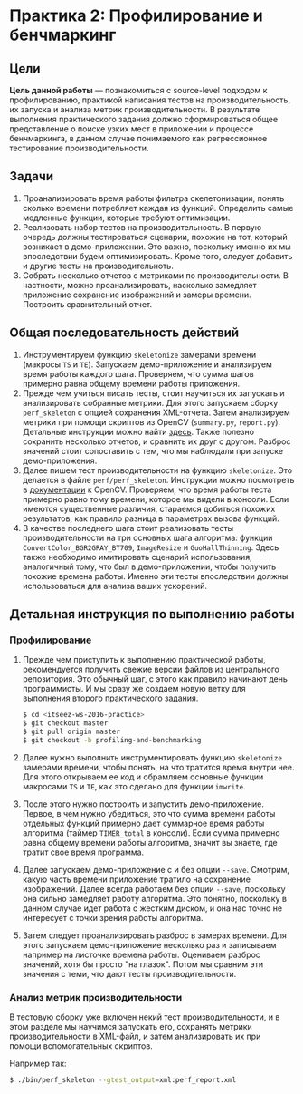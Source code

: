 # Практика 2: Профилирование и бенчмаркинг

## Цели

__Цель данной работы__ — познакомиться с source-level подходом к профилированию,
практикой написания тестов на производительность, их запуска и анализа метрик
производительности. В результате выполнения практического задания должно
сформироваться общее представление о поиске узких мест в приложении и процессе
бенчмаркинга, в данном случае понимаемого как регрессионное тестирование
производительности.

## Задачи

  1. Проанализировать время работы фильтра скелетонизации, понять сколько
     времени потребляет каждая из функций. Определить самые медленные функции,
     которые требуют оптимизации.
  1. Реализовать набор тестов на производительность. В первую очередь должны
     тестироваться сценарии, похожие на тот, который возникает в
     демо-приложении. Это важно, поскольку именно их мы впоследствии будем
     оптимизировать. Кроме того, следует добавить и другие тесты на
     производительноть.
  1. Собрать несколько отчетов с метриками по производительности. В частности,
     можно проанализировать, насколько замедляет приложение сохранение
     изображений и замеры времени. Построить сравнительный отчет.

## Общая последовательность действий

  1. Инструментируем функцию `skeletonize` замерами времени (макросы `TS` и
     `TE`). Запускаем демо-приложение и анализируем время работы каждого шага.
     Проверяем, что сумма шагов примерно равна общему времени работы приложения.
  1. Прежде чем учиться писать тесты, стоит научиться их запускать и
     анализировать собранные метрики. Для этого запускаем сборку `perf_skeleton`
     с опцией сохранения XML-отчета. Затем анализируем метрики при помощи
     скриптов из OpenCV (`summary.py`, `report.py`). Детальные инструкции можно
     найти [здесь][using-perf-tests]. Также полезно сохранить несколько отчетов,
     и сравнить их друг с другом. Разброс значений стоит сопоставить с тем, что
     мы наблюдали при запуске демо-приложения.
  1. Далее пишем тест производительности на функцию `skeletonize`. Это делается
     в файле `perf/perf_skeleton`. Инструкции можно посмотреть в
     [документации][writing-perf-tests] к OpenCV. Проверяем, что время работы
     теста примерно равно тому времени, которое мы видели в консоли. Если
     имеются существенные различия, стараемся добиться похожих результатов,
     как правило разница в параметрах вызова функций.
  1. В качестве последнего шага стоит реализовать тесты производительности на
     три основных шага алгоритма: функции `ConvertColor_BGR2GRAY_BT709`,
     `ImageResize` и `GuoHallThinning`. Здесь также необходимо имитировать
     сценарий использования, аналогичный тому, что был в демо-приложении, чтобы
     получить похожие времена работы. Именно эти тесты впоследствии должны
     использоваться для анализа ваших ускорений.

## Детальная инструкция по выполнению работы

### Профилирование

  1. Прежде чем приступить к выполнению практической работы, рекомендуется
     получить свежие версии файлов из центрального репозитория. Это обычный шаг,
     с этого как правило начинают день программисты. И мы сразу же создаем новую
     ветку для выполнения второго практического задания.

     ```bash
     $ cd <itseez-ws-2016-practice>
     $ git checkout master
     $ git pull origin master
     $ git checkout -b profiling-and-benchmarking
     ```

  1. Далее нужно выполнить инструментировать функцию `skeletonize` замерами
     времени, чтобы понять, на что тратится время внутри нее. Для этого
     открываем ее код и обрамляем основные функции макросами `TS` и `TE`, как
     это сделано для функции `imwrite`.

  1. После этого нужно построить и запустить демо-приложение. Первое, в чем
     нужно убедиться, это что сумма времени работы отдельных функций примерно
     дает суммарное время работы алгоритма (таймер `TIMER_total` в консоли).
     Если сумма примерно равна общему времени работы алгоритма, значит вы
     знаете, где тратит свое время программа.

  1. Далее запускаем демо-приложение с и без опции `--save`. Смотрим, какую
     часть времени приложение тратило на сохранение изображений. Далее всегда
     работаем без опции `--save`, поскольку она сильно замедляет работу
     алгоритма. Это понятно, поскольку в данном случае идет работа с жестким
     диском, и она нас точно не интересует с точки зрения работы алгоритма.

  1. Затем следует проанализировать разброс в замерах времени. Для этого
     запускаем демо-приложение несколько раз и записываем например на листочке
     времена работы. Оцениваем разброс значений, хотя бы просто "на глазок".
     Потом мы сравним эти значения с теми, что дают тесты производительности.

### Анализ метрик производительности

В тестовую сборку уже включен некий тест производительности, и в этом разделе
мы научимся запускать его, сохранять метрики производительности в XML-файл, и
затем анализировать их при помощи вспомогательных скриптов.


Например так:

```bash
$ ./bin/perf_skeleton --gtest_output=xml:perf_report.xml
```

<!-- LINKS -->

[writing-perf-tests]: https://github.com/Itseez/opencv/wiki/HowToWritePerfTests
[using-perf-tests]:   https://github.com/Itseez/opencv/wiki/HowToUsePerfTests
